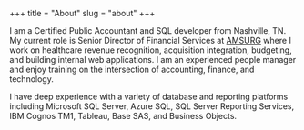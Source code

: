 +++
title = "About"
slug = "about"
+++

I am a Certified Public Accountant and SQL developer from Nashville, TN. My current role is Senior Director of Financial Services at [AMSURG](https://www.amsurg.com/) where I work on healthcare revenue recognition, acquisition integration, budgeting, and building internal web applications. I am an experienced people manager and enjoy training on the intersection of accounting, finance, and technology. 

I have deep experience with a variety of database and reporting platforms including Microsoft SQL Server, Azure SQL, SQL Server Reporting Services, IBM Cognos TM1, Tableau, Base SAS, and Business Objects.
